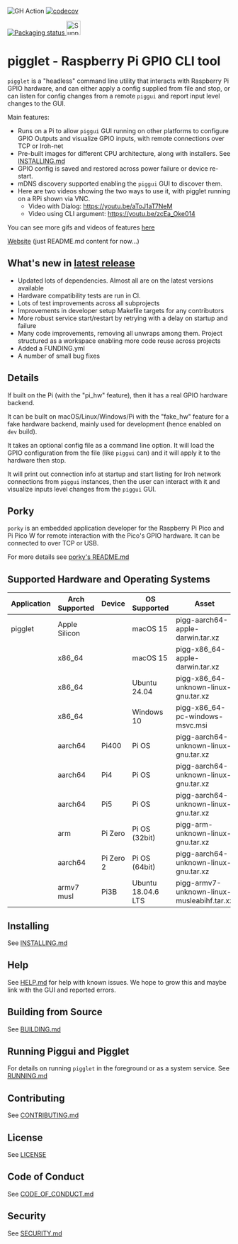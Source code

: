 ![GH Action](https://github.com/andrewdavidmackenzie/pigg/actions/workflows/build_and_test.yml/badge.svg)
[![codecov](https://codecov.io/gh/andrewdavidmackenzie/pigg/graph/badge.svg?token=Lv5SstEMGO)](https://codecov.io/gh/andrewdavidmackenzie/pigg)

<a href="https://repology.org/project/pigg-x86-64-unknown-linux-gnu/versions">
<img src="https://repology.org/badge/vertical-allrepos/pigg-x86-64-unknown-linux-gnu.svg" alt="Packaging status">
</a>
<a href="https://www.drips.network/app/projects/github/andrewdavidmackenzie/pigg" target="_blank"><img src="https://www.drips.network/api/embed/project/https%3A%2F%2Fgithub.com%2Fandrewdavidmackenzie%2Fpigg/support.png?background=blue&style=drips&text=project&stat=dependencies" alt="Support pigg on drips.network" height="32"></a>

# pigglet - Raspberry Pi GPIO CLI tool

`pigglet` is a "headless" command line utility that interacts with Raspberry Pi GPIO hardware, and can either
apply a config supplied from file and stop, or can listen for config changes from a remote `piggui` and report
input level changes to the GUI.

Main features:

- Runs on a Pi to allow `piggui` GUI running on other platforms to configure GPIO Outputs and visualize GPIO inputs,
  with remote connections over TCP or Iroh-net
- Pre-built images for different CPU architecture, along with installers. See [INSTALLING.md](../INSTALLING.md)
- GPIO config is saved and restored across power failure or device re-start.
- mDNS discovery supported enabling the `piggui` GUI to discover them.
- Here are two videos showing the two ways to use it, with pigglet running on a RPi shown via VNC.
    - Video with Dialog: https://youtu.be/aToJ1aT7NeM
    - Video using CLI argument: https://youtu.be/zcEa_Oke014

You can see more gifs and videos of features [here](assets/features.md)

[Website](https://mackenzie-serres.net/pigg/) (just README.md content for now...)

## What's new in [latest release](https://github.com/andrewdavidmackenzie/pigg/releases/latest)

* Updated lots of dependencies. Almost all are on the latest versions available
* Hardware compatibility tests are run in CI.
* Lots of test improvements across all subprojects
* Improvements in developer setup Makefile targets for any contributors
* More robust service start/restart by retrying with a delay on startup and failure
* Many code improvements, removing all unwraps among them. Project structured as a workspace enabling more code reuse
  across projects
* Added a FUNDING.yml
* A number of small bug fixes

## Details

If built on the Pi (with the "pi_hw" feature), then it has a real GPIO hardware backend.

It can be built on macOS/Linux/Windows/Pi with the "fake_hw" feature for a fake hardware backend, mainly used
for development (hence enabled on `dev` build).

It takes an optional config file as a command line option. It will load the GPIO configuration from the file
(like `piggui` can) and it will apply it to the hardware then stop.

It will print out connection info at startup and start listing for Iroh network connections from `piggui` instances,
then the user can interact with it and visualize inputs level changes from the `piggui` GUI.

## Porky

`porky` is an embedded application developer for the Raspberry Pi Pico and Pi Pico W for remote interaction with the
Pico's GPIO hardware. It can be connected to over TCP or USB.

For more details see [porky's README.md](../porky/README.md)

## Supported Hardware and Operating Systems

| Application | Arch Supported | Device    | OS Supported       | Asset                                      |
|-------------|----------------|-----------|--------------------|--------------------------------------------|
| pigglet     | Apple Silicon  |           | macOS 15           | pigg-aarch64-apple-darwin.tar.xz           
|             | x86_64         |           | macOS 15           | pigg-x86_64-apple-darwin.tar.xz            
|             | x86_64         |           | Ubuntu 24.04       | pigg-x86_64-unknown-linux-gnu.tar.xz       
|             | x86_64         |           | Windows 10         | pigg-x86_64-pc-windows-msvc.msi            
|             | aarch64        | Pi400     | Pi OS              | pigg-aarch64-unknown-linux-gnu.tar.xz      
|             | aarch64        | Pi4       | Pi OS              | pigg-aarch64-unknown-linux-gnu.tar.xz      
|             | aarch64        | Pi5       | Pi OS              | pigg-aarch64-unknown-linux-gnu.tar.xz      
|             | arm            | Pi Zero   | Pi OS (32bit)      | pigg-arm-unknown-linux-gnu.tar.xz          
|             | aarch64        | Pi Zero 2 | Pi OS (64bit)      | pigg-aarch64-unknown-linux-gnu.tar.xz      
|             | armv7 musl     | Pi3B      | Ubuntu 18.04.6 LTS | pigg-armv7-unknown-linux-musleabihf.tar.xz 

## Installing

See [INSTALLING.md](../INSTALLING.md)

## Help

See [HELP.md](../HELP.md) for help with known issues. We hope to grow this and maybe link with the GUI and reported
errors.

## Building from Source

See [BUILDING.md](../BUILDING.md)

## Running Piggui and Pigglet

For details on running `pigglet` in the foreground or as a system service. See [RUNNING.md](../RUNNING.md)

## Contributing

See [CONTRIBUTING.md](../CONTRIBUTING.md)

## License

See [LICENSE](../LICENSE)

## Code of Conduct

See [CODE_OF_CONDUCT.md](../CODE_OF_CONDUCT.md)

## Security

See [SECURITY.md](../SECURITY.md)
